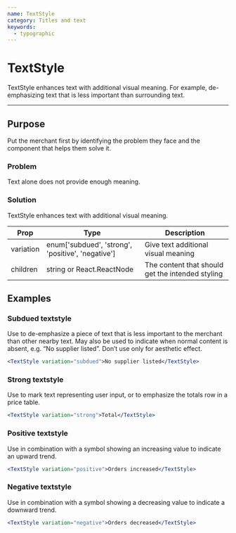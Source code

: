 ```yaml
---
name: TextStyle
category: Titles and text
keywords:
  - typographic
---
```


# TextStyle

TextStyle enhances text with additional visual meaning. For example, de-emphasizing text that is less important than surrounding text.

---

## Purpose

Put the merchant first by identifying the problem they face and the component that helps them solve it.

### Problem

Text alone does not provide enough meaning.

### Solution

TextStyle enhances text with additional visual meaning.

| Prop | Type | Description |
| ---- | ---- | ----------- |
| variation | enum['subdued', 'strong', 'positive', 'negative'] | Give text additional visual meaning |
| children | string or React.ReactNode | The content that should get the intended styling |

## Examples

### Subdued textstyle

Use to de-emphasize a piece of text that is less important to the merchant than other nearby text. May also be used to indicate when normal content is absent, e.g. “No supplier listed”. Don’t use only for aesthetic effect.

```jsx
<TextStyle variation="subdued">No supplier listed</TextStyle>
```

### Strong textstyle

Use to mark text representing user input, or to emphasize the totals row in a price table.

```jsx
<TextStyle variation="strong">Total</TextStyle>
```

### Positive textstyle

Use in combination with a symbol showing an increasing value to indicate an upward trend.

```jsx
<TextStyle variation="positive">Orders increased</TextStyle>
```

### Negative textstyle

Use in combination with a symbol showing a decreasing value to indicate a downward trend.

```jsx
<TextStyle variation="negative">Orders decreased</TextStyle>
```
